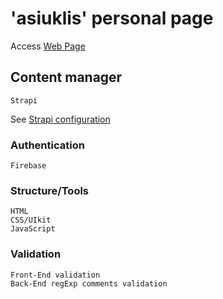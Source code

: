 <!-- @format -->

# 'asiuklis' personal page

Access [Web Page](http://asiuklis.tk)

## Content manager

```
Strapi
```

See [Strapi configuration](http://104.45.88.163:1337/admin)

### Authentication

```
Firebase
```

### Structure/Tools

```
HTML
CSS/UIkit
JavaScript
```

### Validation

```
Front-End validation
Back-End regExp comments validation
```
